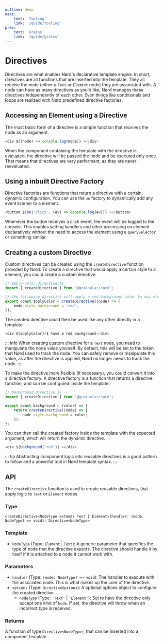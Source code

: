 ```yaml
---
outline: deep
next:
    text: 'Tooling'
    link: '/guide/tooling'
prev:
    text: 'Grains'
    link: '/guide/grains'
---
```


<!-- @format -->

# Directives

Directives are what enables Nørd's declarative template engine. In short, directives are all functions that are inserted into the template. They all receive the node (either a `Text` or `Element` node) they are associated with. A node can have as many directives as you'd like, Nørd manages these directives independently of each other. Even things like conditionals and loops are realized with Nørd predefined directive factories.

## Accessing an Element using a Directive

The most basic form of a directive is a simple function that receives the node as an argument.

```js
<div ${(node) => console.log(node)} ></div>
```

When the component containing the template with the directive is evaluated, the directive will be passed the node and be executed only once. That means that directives are very performant, as they are never reevaluated.

## Using a inbuilt Directive Factory

Directive factories are functions that return a directive with a certain, dynamic configuration. You can use the `on` factory to dynamically add any event listener to a element.

```js
<button ${on('click', (ev) => console.log(ev))} ></button>
```

Whenever the button receives a click event, the event will be logged to the console. This enables setting handlers and other processing on element declaratively without the need to access the element using a `querySelector` or something similar.

## Creating a custom Directive

Custom directives can be created using the `createDirective` function provided by Nørd. To create a directive that would apply a certain style to a element, you could create a custom directive:

```js
// apply-color.directive.ts
import { createDirective } from '@grainular/nord';

// the following directive will apply a red background color to any element.
export const applyColor = createDirective((node) => {
    node.style.background = 'red';
});
```

The created directive could then be used like any other directly in a template:

```js
<div ${applyColor}>I have a red background</div>
```

::: info
When creating custom directive for a `Text` node, you need to manipulate the node value yourself. By default, this will be set to the token that Nørd used to track the node. You can safely remove or manipulate this value, as after the directive is applied, Nørd no longer needs to track the node.
:::

To make the directive more flexible (if necessary), you could convert it into a directive factory. A directive factory is a function that returns a directive function, and can be configured inside the template.

```js
// background.directive.js
import { createDirective } from '@grainular/nord';

export const background = (color) => {
    return createDirective((node) => {
        node.style.background = color;
    });
};
```

You can then call the created factory inside the template with the expected argument, which will return the dynamic directive.

```js
<div ${background('red')} ></div>
```

::: tip
Abstracting component logic into reusable directives is a good pattern to follow and a powerful tool in Nørd template syntax.
:::

## API

The `createDirective` function is used to create reusable directives, that apply logic to `Text` or `Element` nodes.

### Type

`createDirective<NodeType extends Text | Element>(handler: (node: NodeType) => void): Directive<NodeType>`

### Template

-   `NodeType` (Type: `Element` | `Text`): A generic parameter that specifies the type of node that the directive expects. The directive should handle it by itself if it is attached to a node it cannot work with.

### Parameters

-   `handler` (Type: `(node: NodeType) => void`): The handler to execute with the associated node. This is what makes up the core of the directive.
-   `options` (Type: `DirectiveOptions`): A optional options object to configure the created directive.
    -   `nodeType` (Type: `'Text'` | `'Element'`): Set to have the directive only accept one kind of `Node`. If set, the directive will throw when an incorrect type is received.

### Returns

A function of type `Directive<NodeType>`, that can be inserted into a component template.
